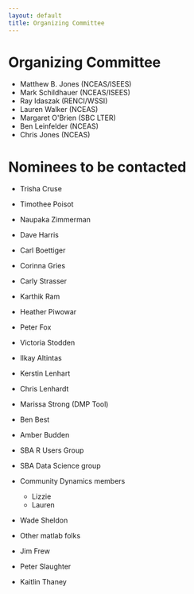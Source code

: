 ```yaml
---
layout: default
title: Organizing Committee
---
```


# Organizing Committee

- Matthew B. Jones (NCEAS/ISEES)
- Mark Schildhauer (NCEAS/ISEES)
- Ray Idaszak (RENCI/WSSI)
- Lauren Walker (NCEAS)
- Margaret O'Brien (SBC LTER)
- Ben Leinfelder (NCEAS)
- Chris Jones (NCEAS)

# Nominees to be contacted

- Trisha Cruse
- Timothee Poisot
- Naupaka Zimmerman
- Dave Harris
- Carl Boettiger
- Corinna Gries

- Carly Strasser
- Karthik Ram
- Heather Piwowar
- Peter Fox
- Victoria Stodden
- Ilkay Altintas
- Kerstin Lenhart
- Chris Lenhardt
- Marissa Strong (DMP Tool)
- Ben Best
- Amber Budden

- SBA R Users Group
- SBA Data Science group

- Community Dynamics members
    - Lizzie
    - Lauren
- Wade Sheldon
- Other matlab folks
- Jim Frew
- Peter Slaughter
- Kaitlin Thaney


